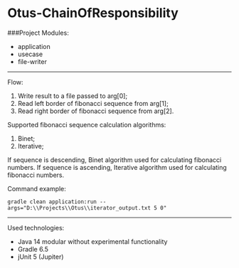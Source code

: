 # Otus-ChainOfResponsibility

###Project Modules:
- application
- usecase
- file-writer

---

Flow:
1. Write result to a file passed to arg[0];
2. Read left border of fibonacci sequence from arg[1];
3. Read right border of fibonacci sequence from arg[2].

Supported fibonacci sequence calculation algorithms:
1. Binet;
2. Iterative;

If sequence is descending, Binet algorithm used for calculating fibonacci numbers.
If sequence is ascending, Iterative algorithm used for calculating fibonacci numbers.

Command example:

`gradle clean application:run --args="D:\\Projects\\Otus\\iterator_output.txt 5 0"`

---

Used technologies:
- Java 14 modular without experimental functionality
- Gradle 6.5
- jUnit 5 (Jupiter)